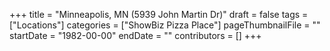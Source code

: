 +++
title = "Minneapolis, MN (5939 John Martin Dr)"
draft = false
tags = ["Locations"]
categories = ["ShowBiz Pizza Place"]
pageThumbnailFile = ""
startDate = "1982-00-00"
endDate = ""
contributors = []
+++
